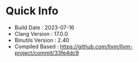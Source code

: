 # Quick Info
* Build Date : 2023-07-16
* Clang Version : 17.0.0
* Binutils Version : 2.40
* Compiled Based : https://github.com/llvm/llvm-project/commit/33fe4dc9
